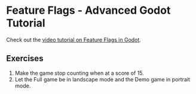# Feature Flags - Advanced Godot Tutorial

Check out the [video tutorial on Feature Flags in Godot](https://youtu.be/MhLQn-0O6_s).

## Exercises

1. Make the game stop counting when at a score of 15.
2. Let the Full game be in landscape mode and the Demo game in portrait mode.
